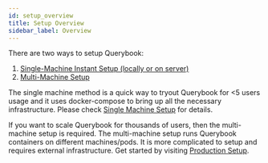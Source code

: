 ```yaml
---
id: setup_overview
title: Setup Overview
sidebar_label: Overview
---
```


There are two ways to setup Querybook:

1. [Single-Machine Instant Setup (locally or on server)](quick_setup.md)
2. [Multi-Machine Setup](prod_setup.md)

The single machine method is a quick way to tryout Querybook for <5 users usage and it uses docker-compose to bring up all the necessary infrastructure. Please check [Single Machine Setup](quick_setup.md) for details.

If you want to scale Querybook for thousands of users, then the multi-machine setup is required. The multi-machine setup runs Querybook containers on different machines/pods. It is more complicated to setup and requires external infrastructure. Get started by visiting [Production Setup](prod_setup.md).
